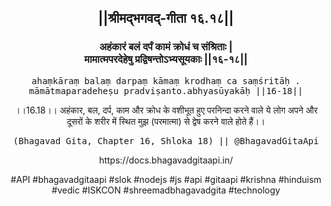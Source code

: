 <center><h2>||श्रीमद्‍भगवद्‍-गीता १६.१८||</h2>
<h3>अहंकारं बलं दर्पं कामं क्रोधं च संश्रिताः |<br/>मामात्मपरदेहेषु प्रद्विषन्तोऽभ्यसूयकाः ||१६-१८||</h3>
<pre>ahaṃkāraṃ balaṃ darpaṃ kāmaṃ krodhaṃ ca saṃśritāḥ .<br/>māmātmaparadeheṣu pradviṣanto.abhyasūyakāḥ ||16-18||</pre>
<p>।।16.18।। अहंकार, बल, दर्प, काम और क्रोध के वशीभूत हुए परनिन्दा करने वाले ये लोग अपने और दूसरों के शरीर में स्थित मुझ (परमात्मा) से द्वेष करने वाले होते हैं।।</p>
<pre>(Bhagavad Gita, Chapter 16, Shloka 18) || @BhagavadGitaApi</pre><p>https://docs.bhagavadgitaapi.in/</p><p>#API #bhagavadgitaapi #slok #nodejs #js #api #gitaapi #krishna #hinduism #vedic #ISKCON #shreemadbhagavadgita #technology</p></center>